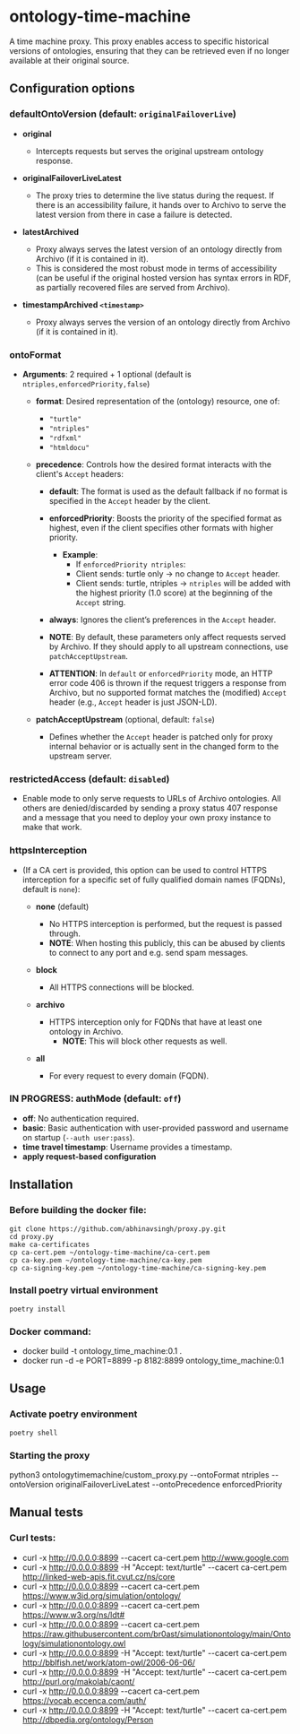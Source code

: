 # ontology-time-machine

A time machine proxy. This proxy enables access to specific historical versions of ontologies, ensuring that they can be retrieved even if no longer available at their original source.


## Configuration options

### defaultOntoVersion (default: `originalFailoverLive`)

- **original**
  - Intercepts requests but serves the original upstream ontology response. 

- **originalFailoverLiveLatest**
  - The proxy tries to determine the live status during the request. If there is an accessibility failure, it hands over to Archivo to serve the latest version from there in case a failure is detected.

- **latestArchived**
  - Proxy always serves the latest version of an ontology directly from Archivo (if it is contained in it). 
  - This is considered the most robust mode in terms of accessibility (can be useful if the original hosted version has syntax errors in RDF, as partially recovered files are served from Archivo).

- **timestampArchived `<timestamp>`**
  - Proxy always serves the version of an ontology directly from Archivo (if it is contained in it).


### ontoFormat 

- **Arguments**: 2 required + 1 optional (default is `ntriples,enforcedPriority,false`)
  - **format**: Desired representation of the (ontology) resource, one of:
    - `"turtle"`
    - `"ntriples"`
    - `"rdfxml"`
    - `"htmldocu"`
  
  - **precedence**: Controls how the desired format interacts with the client's `Accept` headers:
    - **default**: The format is used as the default fallback if no format is specified in the `Accept` header by the client.
    - **enforcedPriority**: Boosts the priority of the specified format as highest, even if the client specifies other formats with higher priority.
      - **Example**: 
        - If `enforcedPriority ntriples`:
        - Client sends: turtle only → no change to `Accept` header.
        - Client sends: turtle, ntriples → `ntriples` will be added with the highest priority (1.0 score) at the beginning of the `Accept` string.
    
    - **always**: Ignores the client’s preferences in the `Accept` header.

    - **NOTE**: By default, these parameters only affect requests served by Archivo. If they should apply to all upstream connections, use `patchAcceptUpstream`.

    - **ATTENTION**: In `default` or `enforcedPriority` mode, an HTTP error code 406 is thrown if the request triggers a response from Archivo, but no supported format matches the (modified) `Accept` header (e.g., `Accept` header is just JSON-LD).

  - **patchAcceptUpstream** (optional, default: `false`)
    - Defines whether the `Accept` header is patched only for proxy internal behavior or is actually sent in the changed form to the upstream server.

### restrictedAccess (default: `disabled`)

- Enable mode to only serve requests to URLs of Archivo ontologies. All others are denied/discarded by sending a proxy status 407 response and a message that you need to deploy your own proxy instance to make that work.

### httpsInterception 

- (If a CA cert is provided, this option can be used to control HTTPS interception for a specific set of fully qualified domain names (FQDNs), default is `none`):
  - **none** (default)
    - No HTTPS interception is performed, but the request is passed through.
    - **NOTE**: When hosting this publicly, this can be abused by clients to connect to any port and e.g. send spam messages.

  - **block**
    - All HTTPS connections will be blocked.

  - **archivo**
    - HTTPS interception only for FQDNs that have at least one ontology in Archivo.
      - **NOTE**: This will block other requests as well.

  - **all**
    - For every request to every domain (FQDN).


### IN PROGRESS: authMode (default: `off`)

- **off**: No authentication required.
- **basic**: Basic authentication with user-provided password and username on startup (`--auth user:pass`).
- **time travel timestamp**: Username provides a timestamp.
- **apply request-based configuration**


## Installation

### Before building the docker file:

```
git clone https://github.com/abhinavsingh/proxy.py.git
cd proxy.py
make ca-certificates
cp ca-cert.pem ~/ontology-time-machine/ca-cert.pem
cp ca-key.pem ~/ontology-time-machine/ca-key.pem
cp ca-signing-key.pem ~/ontology-time-machine/ca-signing-key.pem
```

### Install poetry virtual environment
```
poetry install
```


### Docker command:
- docker build -t ontology_time_machine:0.1 .
- docker run -d -e PORT=8899 -p 8182:8899 ontology_time_machine:0.1


## Usage

### Activate poetry environment
```
poetry shell
```

### Starting the proxy

python3 ontologytimemachine/custom_proxy.py --ontoFormat ntriples --ontoVersion originalFailoverLiveLatest --ontoPrecedence enforcedPriority


## Manual tests

### Curl tests:
- curl -x http://0.0.0.0:8899 --cacert ca-cert.pem http://www.google.com
- curl -x http://0.0.0.0:8899 -H "Accept: text/turtle" --cacert ca-cert.pem http://linked-web-apis.fit.cvut.cz/ns/core
- curl -x http://0.0.0.0:8899 --cacert ca-cert.pem https://www.w3id.org/simulation/ontology/
- curl -x http://0.0.0.0:8899 --cacert ca-cert.pem https://www.w3.org/ns/ldt#
- curl -x http://0.0.0.0:8899 --cacert ca-cert.pem https://raw.githubusercontent.com/br0ast/simulationontology/main/Ontology/simulationontology.owl
- curl -x http://0.0.0.0:8899 -H "Accept: text/turtle" --cacert ca-cert.pem http://bblfish.net/work/atom-owl/2006-06-06/
- curl -x http://0.0.0.0:8899 -H "Accept: text/turtle" --cacert ca-cert.pem http://purl.org/makolab/caont/
- curl -x http://0.0.0.0:8899 --cacert ca-cert.pem https://vocab.eccenca.com/auth/
- curl -x http://0.0.0.0:8899 -H "Accept: text/turtle" --cacert ca-cert.pem http://dbpedia.org/ontology/Person


